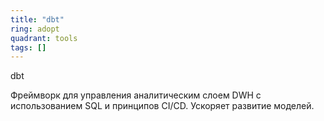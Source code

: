 ```yaml
---
title: "dbt"
ring: adopt
quadrant: tools
tags: []
---
```


dbt

Фреймворк для управления аналитическим слоем DWH с использованием SQL и принципов CI/CD. Ускоряет развитие моделей.
